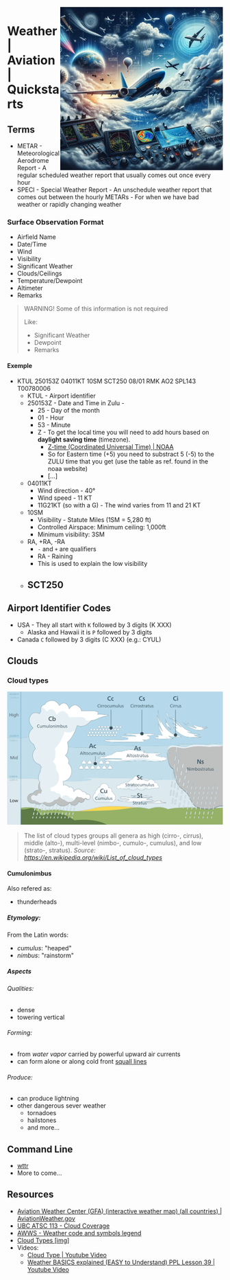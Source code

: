 <img src="assets/weather.webp" alt="Aviation weather" style="width: 380px;" align="right">

# Weather | Aviation | Quickstarts

## Terms
- METAR - Meteorological Aerodrome Report - A regular scheduled weather report that usually comes out once every hour
- SPECI - Special Weather Report - An unschedule weather report that comes out between the hourly METARs - For when we have bad weather or rapidly changing weather
### Surface Observation Format
- Airfield Name
- Date/Time
- Wind
- Visibility
- Significant Weather
- Clouds/Ceilings
- Temperature/Dewpoint
- Altimeter
- Remarks

> WARNING! Some of this information is not required
> 
> Like: 
> - Significant Weather
> - Dewpoint
> - Remarks

#### Exemple
- KTUL 250153Z 04011KT 10SM SCT250 08/01 RMK AO2 SPL143 T00780006
  - KTUL - Airport identifier
  - 250153Z - Date and Time in Zulu - 
    - 25 - Day of the month
    - 01 - Hour
    - 53 - Minute
    - Z - To get the local time you will need to add  hours based on **daylight saving time** (timezone).
      - [Z-time (Coordinated Universal Time) | NOAA](https://www.noaa.gov/jetstream/time)
      - So for Eastern time (+5) you need to substract 5 (-5) to the ZULU time that you get (use the table as ref. found in the noaa website)
      - [...]
  - 04011KT
    - Wind direction - 40°
    - Wind speed - 11 KT
    - 11G21KT (so with a G) - The wind varies from 11 and 21 KT
  - 10SM
    - Visibility - Statute Miles (1SM = 5,280 ft)
    - Controlled Airspace: Minimum ceiling: 1,000ft
    - Minimum visibility: 3SM
  - RA, +RA, -RA
    - `-` and `+` are qualifiers
    - RA - Raining
    - This is used to explain the low visibility
  - SCT250
    - 

## Airport Identifier Codes
- USA - They all start with `K` followed by 3 digits (K XXX)
  - Alaska and Hawaii it is `P` followed by 3 digits
- Canada `C` followed by 3 digits (C XXX) (e.g.: CYUL)

## Clouds
### Cloud types
![](./assets/Cloud_types_en.svg)

> The list of cloud types groups all genera as high (cirro-, cirrus), middle (alto-), multi-level (nimbo-, cumulo-, cumulus), and low (strato-, stratus).
*Source: https://en.wikipedia.org/wiki/List_of_cloud_types*

#### Cumulonimbus
Also refered as: 
- thunderheads

##### Etymology: 
From the Latin words: 
- *cumulus*: "heaped"
- *nimbus*: "rainstorm"

##### Aspects
###### Qualities:
- dense
- towering vertical

###### Forming:
- from *water vapor* carried by powerful upward air currents
- can form alone or along cold front [squall lines](https://en.wikipedia.org/wiki/Squall_line)

###### Produce:
- can produce lightning
- other dangerous sever weather
   - tornadoes
   - hailstones
   - and more...

## Command Line
- [wttr](http://wttr.in)
- More to come...

## Resources
- [Aviation Weather Center (GFA) (interactive weather map) (all countries) | AviationWeather.gov](https://aviationweather.gov/gfa/#obs)
- [UBC ATSC 113 - Cloud Coverage](https://www.eoas.ubc.ca/courses/atsc113/flying/met_concepts/01-met_concepts/01c-cloud_coverage/index.html)
- [AWWS - Weather code and symbols legend](https://flightplanning.navcanada.ca/cgi-bin/CreePage.pl?Langue=anglais&NoSession=NS_Inconnu&Page=wxsymbols&TypeDoc=wxsymb)
- [Cloud Types [img]](https://i.imgur.com/apMxFFz.jpg)
- Videos: 
  - [Cloud Type | Youtube Video](https://www.youtube.com/watch?v=oVkECR387gQ)
  - [Weather BASICS explained (EASY to Understand) PPL Lesson 39 | Youtube Video](https://www.youtube.com/watch?v=A4eIGJrntXg)
